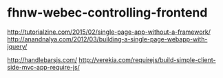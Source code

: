 # fhnw-webec-controlling-frontend


http://tutorialzine.com/2015/02/single-page-app-without-a-framework/
http://anandnalya.com/2012/03/building-a-single-page-webapp-with-jquery/

http://handlebarsjs.com/
http://verekia.com/requirejs/build-simple-client-side-mvc-app-require-js/